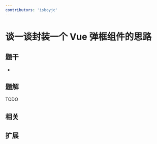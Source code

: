```yaml
---
contributors: 'isboyjc'
---
```


# 谈一谈封装一个 Vue 弹框组件的思路


## 题干

- 



## 题解

<!-- ::: details 点我查看题解 -->

  TODO

<!-- ::: -->



## 相关



## 扩展
